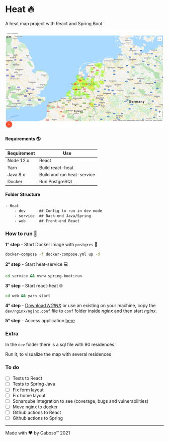 # Heat :fire:

A heat map project with React and Spring Boot

![screenshot](.github/media/screenshot.png)


#### Requirements :earth_americas:

| Requirement   | Use |
| ------------- | -------------- |
| Node 12.x     | React |
| Yarn          | Build react-heat |
| Java 8.x      | Build and run heat-service |
| Docker        | Run PostgreSQL |

#### Folder Structure

```
- Heat
    - dev      ## Config to run in dev mode
    - service  ## Back-end Java/Spring
    - web      ## Front-end React 
```

### How to run :runner:

**1° step** - Start Docker image with `postgres` :whale:

```bash
docker-compose -f docker-compose.yml up -d
```

**2° step** - Start heat-service :computer:

```bash
cd service && mvnw spring-boot:run
```

**3° step** - Start react-heat :globe_with_meridians:

```bash
cd web && yarn start
```

**4° step** - [Download _NGINX_](http://nginx.org/en/download.html) or use an existing on your machine, copy the `dev/nginx/nginx.conf` file to `conf` folder inside _nginx_ and then start _nginx_.

**5° step** - Access application [here](http://localhost)

### Extra

In the `dev` folder there is a sql file with 90 residences.

Run it, to visualize the map with several residences

### To do

- [ ] Tests to React
- [ ] Tests to Spring Java
- [ ] Fix form layout
- [ ] Fix home layout
- [ ] Sonarqube integration to see (coverage, bugs and vulnerabilities)
- [ ] Move nginx to docker
- [ ] Github actions to React
- [ ] Github actions to Spring

----

Made with :heart: by Gaboso™ 2021